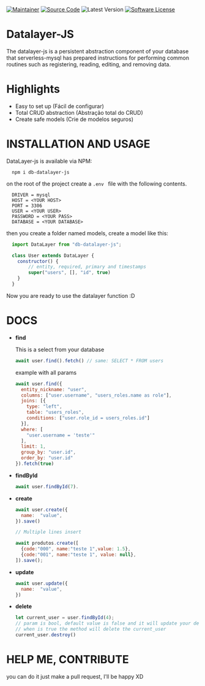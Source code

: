 [![Maintainer](http://img.shields.io/badge/maintainer-NOX%E2%80%930202-blue.svg?style=flat-square)](https://www.instagram.com/phat_oliveira/)
[![Source Code](http://img.shields.io/badge/source-db%E2%80%93datalayer%E2%80%93js-blue.svg?style=flat-square)](https://github.com/NOX-0202/Datalayer-JS)
![Latest Version](http://img.shields.io/badge/version-v1.2.0-blue.svg?style=flat-square)
[![Software License](https://img.shields.io/badge/license-MIT-blue.svg?style=flat-square)](LICENSE)

# Datalayer-JS
The datalayer-js is a persistent abstraction component of your database that serverless-mysql has prepared instructions for performing common routines such as registering, reading, editing, and removing data.

# Highlights
- Easy to set up (Fácil de configurar)
- Total CRUD abstraction (Abstração total do CRUD)
- Create safe models (Crie de modelos seguros)

# INSTALLATION AND USAGE
DataLayer-js is available via NPM: 

```
  npm i db-datalayer-js
```

on the root of the project create a `` .env  `` file with the following contents.
```.env
  DRIVER = mysql
  HOST = <YOUR HOST>
  PORT = 3306
  USER = <YOUR USER>
  PASSWORD = <YOUR PASS>
  DATABASE = <YOUR DATABASE>
```
then you create a folder named models, create a model like this:

```javascript
  import DataLayer from "db-datalayer-js";

  class User extends DataLayer {
    constructor() {
        // entity, required, primary and timestamps
        super("users", [], "id", true)
    }
  }
```
Now you are ready to use the datalayer function :D

# DOCS

- **find**
  
  This is a select from your database

  ```javascript
  await user.find().fetch() // same: SELECT * FROM users
  ```

  example with all params
  ```javascript
  await user.find({ 
    entity_nickname: "user",
    columns: ["user.username", "users_roles.name as role"],
    joins: [{
      type: "left",
      table: "users_roles",
      conditions: ["user.role_id = users_roles.id"]
    }],
    where: [
      "user.username = 'teste'"
    ],
    limit: 1,
    group_by: "user.id",
    order_by: "user.id"
  }).fetch(true)
  ```

- **findById**
	```javascript
	await user.findById(7).
	```
- **create**
	```javascript
    await user.create({
      name:  "value",
    }).save()

    // Multiple lines insert

    await produtos.create([
      {code:"000", name:"teste 1",value: 1.5},
      {code:"001", name:"teste 1", value: null},
    ]).save();
	```
- **update**
	```javascript
    await user.update({
      name:  "value",
    })
	```
- **delete**
	```javascript
  let current_user = user.findById(4);
  // param is bool, default value is false and it will update your deleted_at column in your database.
  // when is true the method will delete the current_user
  current_user.destroy() 
	```


# HELP ME, CONTRIBUTE

 you can do it just make a pull request, I'll be happy XD
